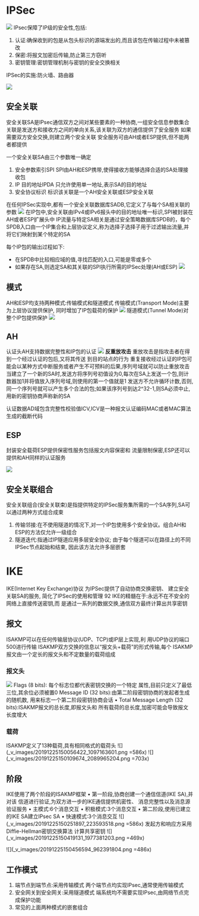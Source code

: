 # IPSec

![](_v_images/20191225142412154_1015142593.png)
IPsec保障了IP级的安全性,包括:
1. 认证:确保收到的包是从包头标识的源端发出的,而且该包在传输过程中未被篡改
2. 保密:将报文加密后传输,防止第三方窃听
3. 密钥管理:密钥管理机制与密钥的安全交换相关

IPSec的实施:防火墙、路由器

![](_v_images/20191225143202127_666249457.png)
## 安全关联
安全关联SA是IPsec通信双方之间对某些要素的一种协商,一组安全信息参数集合
关联是发送方和接收方之间的单向关系,该关联为双方的通信提供了安全服务
如果需要双方安全交换,则建立两个安全关联
安全服务可由AH或者ESP提供,但不能两者都提供

一个安全关联SA由三个参数唯一确定
1. 安全参数索引SPI  SPI由AH和ESP携带,使得接收方能够选择合适的SA处理接收包
2. IP 目的地址IPDA 只允许使用单一地址,表示SA的目的地址
3. 安全协议标识 标识该关联是一个AH安全关联或ESP安全关联

在任何IPSec实现中,都有一个安全关联数据库SADB,它定义了与每个SA相关联的参数
![](_v_images/20191225143547840_1959925022.png)
在IP包中,安全关联由IPv4或IPv6报头中的目的地址唯一标识,SPI被封装在AH或者ESP扩展头中
IP流量与特定SA相关是通过安全策略数据库SPDB的，每个SPDB入口由一个IP集合和上层协议定义,称为选择子选择子用于过滤输出流量,并将它们映射到某个特定的SA

每个IP包的输出过程如下:
* 在SPDB中比较相应域的值,寻找匹配的入口,可能是零或多个
* 如果存在SA,则选定SA和其关联的SPI执行所需的IPSec处理(AH或ESP)
![](_v_images/20191225143906953_148668377.png)

## 模式
AH和ESP均支持两种模式:传输模式和隧道模式
传输模式(Transport Mode)主要为上层协议提供保护, 同时增加了IP包载荷的保护
![](_v_images/20191225144125800_443449846.png)
隧道模式(Tunnel Mode)对整个IP包提供保护
![](_v_images/20191225144114543_1628361540.png)

## AH
认证头AH支持数据完整性和IP包的认证
![](_v_images/20191225144821798_1798006617.png)
**反重放攻击**
重放攻击是指攻击者在得到一个经过认证的包后,又将其传送
到目的站点的行为
重复接收经过认证的IP包可能会以某种方式中断服务或者产生不可预料的后果,序列号域就可以防止重放攻击
当建立了一个新的SA时,发送方将序列号初值设为0,每次在SA上发送一个包,则计数器加1并将值放入序列号域,则使用的第一个值就是1
发送方不允许循环计数,否则,同一个序列号就可以产生多个合法的包;如果该序列号到达2^32-1,则SA必须中止,用新的密钥协商声称新的SA

认证数据AD域包含完整性校验值ICV,ICV是一种报文认证编码MAC或者MAC算法生成的截断代码

## ESP

封装安全载荷ESP提供保密性服务包括报文内容保密和
流量限制保密,ESP还可以提供和AH同样的认证服务

![](_v_images/20191225144931524_1025815702.png)

## 安全关联组合
安全关联组合(安全关联束)是指提供特定的IPSec服务集所需的一个SA序列,SA可以通过两种方式组合成束

1. 传输邻接:在不使用隧道的情况下,对一个IP包使用多个安全协议。组合AH和ESP的方法仅允许一级组合
2. 隧道迭代:指通过IP隧道应用多层安全协议;
由于每个隧道可以在路径上的不同IPSec节点起始和结束, 因此该方法允许多层嵌套

# IKE
 IKE(Internet Key Exchange)协议
为IPSec提供了自动协商交换密钥、
建立安全关联SA的服务,
简化了IPSec的使用和管理
92
IKE的精髓在于:永远不在不安全的网络上直接传送密钥,而
是通过一系列的数据交换,通信双方最终计算出共享密钥
## 报文

ISAKMP可以在任何传输层协议(UDP、TCP)或IP层上实现,利
用UDP协议的端口500进行传输
ISAKMP双方交换的信息以“报文头+载荷”的形式传输,每个
ISAKMP报文由一个定长的报文头和不定数量的载荷组成

### 报文头
![](_v_images/20191225145911549_471818716.png)
Flags (8 bits): 每个标志位都代表密钥交换的一个特定
属性,目前只定义了最低三位,其余位必须被置0
Message ID (32 bits):由第二阶段密钥协商的发起者生成的随机数,
用来标志一个第二阶段密钥协商会话
• Total Message Length (32 bits):ISAKMP报文的总长度,即报文头和
所有载荷的总长度,加密可能会导致报文长度增大

### 载荷
ISAKMP定义了13种载荷,具有相同格式的载荷头
![](_v_images/20191225150056422_1097163601.png =586x)
![](_v_images/20191225150109674_2089965204.png =703x)

## 阶段
IKE使用了两个阶段的ISAKMP框架
• 第一阶段,协商创建一个通信信道(IKE SA),并对该
信道进行验证,为双方进一步的IKE通信提供机密性、
消息完整性以及消息源验证服务
• 主模式:6个消息交互
• 积极模式:3个消息交互
• 第二阶段,使用已建立的IKE SA建立IPsec SA
• 快速模式:3个消息交互
![](_v_images/20191225150251897_223593518.png =586x)
发起方和响应方采用
Diffie-Hellman密钥交换算法
计算共享密钥
![](_v_images/20191225150419131_1977381203.png =469x)

![](_v_images/20191225150456594_962391804.png =486x)

## 工作模式

1. 端节点到端节点:采用传输模式
两个端节点均实现IPsec,通常使用传输模式
2. 安全网关到安全网关:采用隧道模式
端系统均不需要实现IPsec,由网络节点完成保护功能
3. 常见的上面两种模式的嵌套组合